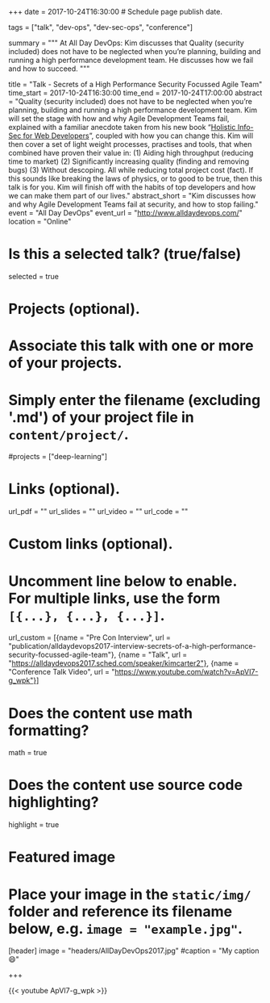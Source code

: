+++
date = 2017-10-24T16:30:00  # Schedule page publish date.

tags = ["talk", "dev-ops", "dev-sec-ops", "conference"]

summary = """
At All Day DevOps: Kim discusses that Quality (security included) does not have to be neglected when you’re planning, building and running a high performance development team. He discusses how we fail and how to succeed.
"""

title = "Talk - Secrets of a High Performance Security Focussed Agile Team"
time_start = 2017-10-24T16:30:00
time_end = 2017-10-24T17:00:00
abstract = "Quality (security included) does not have to be neglected when you’re planning, building and running a high performance development team. Kim will set the stage with how and why Agile Development Teams fail, explained with a familiar anecdote taken from his new book “[Holistic Info-Sec for Web Developers](https://f0.holisticinfosecforwebdevelopers.com/)”, coupled with how you can change this. Kim will then cover a set of light weight processes, practises and tools, that when combined have proven their value in: (1) Aiding high throughput (reducing time to market) (2) Significantly increasing quality (finding and removing bugs) (3) Without descoping. All while reducing total project cost (fact). If this sounds like breaking the laws of physics, or to good to be true, then this talk is for you. Kim will finish off with the habits of top developers and how we can make them part of our lives."
abstract_short = "Kim discusses how and why Agile Development Teams fail at security, and how to stop failing."
event = "All Day DevOps"
event_url = "http://www.alldaydevops.com/"
location = "Online"

# Is this a selected talk? (true/false)
selected = true

# Projects (optional).
#   Associate this talk with one or more of your projects.
#   Simply enter the filename (excluding '.md') of your project file in `content/project/`.
#projects = ["deep-learning"]

# Links (optional).
url_pdf = ""
url_slides = ""
url_video = ""
url_code = ""

# Custom links (optional).
#   Uncomment line below to enable. For multiple links, use the form `[{...}, {...}, {...}]`.
url_custom = [{name = "Pre Con Interview", url = "publication/alldaydevops2017-interview-secrets-of-a-high-performance-security-focussed-agile-team"}, {name = "Talk", url = "https://alldaydevops2017.sched.com/speaker/kimcarter2"}, {name = "Conference Talk Video", url = "https://www.youtube.com/watch?v=ApVI7-g_wpk"}]


# Does the content use math formatting?
math = true

# Does the content use source code highlighting?
highlight = true

# Featured image
# Place your image in the `static/img/` folder and reference its filename below, e.g. `image = "example.jpg"`.
[header]
image = "headers/AllDayDevOps2017.jpg"
#caption = "My caption :smile:"

+++

{{< youtube ApVI7-g_wpk >}}

<br>
